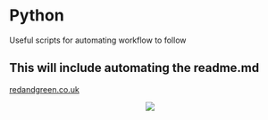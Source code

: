 # Python

Useful scripts for automating workflow to follow

## This will include automating the readme.md

[redandgreen.co.uk ](https://www.redandgreen.co.uk)



<p align="center">
  <img src="/images/pb1_LI.jpg">
</p>

